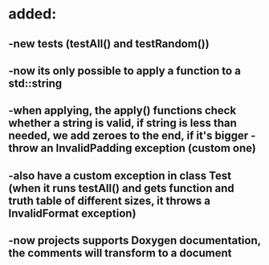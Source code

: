 # added:
## -new tests (testAll() and testRandom())
## -now its only possible to apply a function to a std::string
## -when applying, the apply() functions check whether a string is valid, if string is less than needed, we add zeroes to the end, if it's bigger - throw an InvalidPadding exception (custom one)
## -also have a custom exception in class Test (when it runs testAll() and gets function and truth table of different sizes, it throws a InvalidFormat exception)
## -now projects supports Doxygen documentation, the comments will transform to a document
